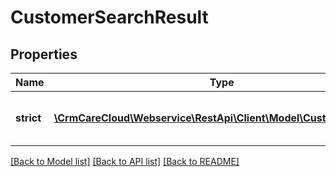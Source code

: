 # CustomerSearchResult

## Properties
Name | Type | Description | Notes
------------ | ------------- | ------------- | -------------
**strict** | [**\CrmCareCloud\Webservice\RestApi\Client\Model\CustomerResult[]**](CustomerResult.md) | Search results for the strict mode. | [optional] 

[[Back to Model list]](../../README.md#documentation-for-models) [[Back to API list]](../../README.md#documentation-for-api-endpoints) [[Back to README]](../../README.md)

